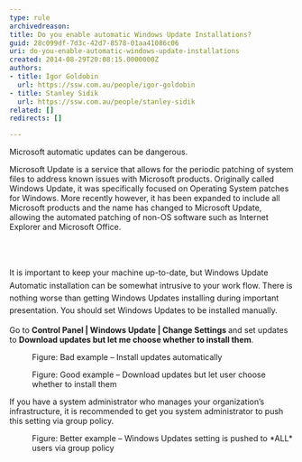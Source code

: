 ```yaml
---
type: rule
archivedreason: 
title: Do you enable automatic Windows Update Installations?
guid: 28c099df-7d3c-42d7-8578-01aa41086c06
uri: do-you-enable-automatic-windows-update-installations
created: 2014-08-29T20:08:15.0000000Z
authors:
- title: Igor Goldobin
  url: https://ssw.com.au/people/igor-goldobin
- title: Stanley Sidik
  url: https://ssw.com.au/people/stanley-sidik
related: []
redirects: []

---
```



<p class="p1">​​Microsoft automatic updates can be dangerous.&#160;</p><p class="p1">Microsoft Update is a service that allows for the periodic patching of system files to address known issues with Microsoft products. Originally called Windows Update, it was specifically focused on Operating System patches for Windows. More recently however, it has been expanded to include all Microsoft products and the name has changed to Microsoft Update, allowing the automated patching of non-OS software such as Internet Explorer and Microsoft Office.&#160;</p>
<br><excerpt class='endintro'></excerpt><br>
<p>​<span style="line-height&#58;1.6;">It is important to keep your machine up-to-date, but Windows Update Automatic installation can be somewhat intrusive to your work flow. There is nothing worse than getting Windows Updates installing during important presentation. You should set Windows Updates to be installed manually.</span></p><p class="p1">Go to 
   <strong>Control Panel | Windows Update | Change Settings </strong>and set updates to 
   <b>Download updates but let me choose whether to install them</b>.</p><dl class="badImage"><dt><img src="/PublishingImages/win-update-1.jpg" alt="" /></dt><dd>Figure&#58; Bad example – Install updates automatically</dd></dl><dl class="goodImage"><dt><img src="/PublishingImages/win-update-2.jpg" alt="" /></dt><dd>Figure&#58; Good example – Download updates but let user choose whether to install them</dd></dl><p class="p1">If you have a system administrator who manages your organization’s infrastructure, it is recommended to get you system administrator to push this setting via group policy.</p><dl class="goodImage"><dt><img src="/PublishingImages/win-update-3.jpg" alt="" /></dt><dd>Figure&#58; Better example – Windows Updates setting is pushed to *ALL* users via group policy</dd></dl>


